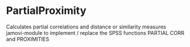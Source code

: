 # PartialProximity
Calculates partial correlations and distance or similarity measures<br>
jamovi-module to implement / replace the SPSS functions PARTIAL CORR and PROXIMITIES
